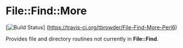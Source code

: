 # File::Find::More

[![Build Status](https://travis-ci.org/tbrowder/File-Find-More-Perl6.svg?branch=master)]
  (https://travis-ci.org/tbrowder/File-Find-More-Perl6)

Provides file and directory routines not currently in **File::Find**.
